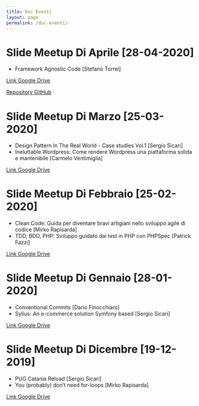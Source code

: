 ```yaml
---
title: Doc Eventi
layout: page
permalink: /doc-eventi/
---
```


# Slide Meetup Di Aprile [28-04-2020]

* Framework Agnostic Code [Stefano Torrei]

[Link Google Drive](https://drive.google.com/open?id=1b2mrsDjROVHKXCl0y9PMSveG9_k8WU_L)

[Repository GitHub](https://github.com/stefanotorresi/frameworkless-php-boilerplate)

# Slide Meetup Di Marzo [25-03-2020]

* Design Pattern In The Real World - Case studies Vol.1 [Sergio Sicari]
* Ineluttable Wordpress: Come rendere Wordpress una piattaforma solida e mantenibile [Carmelo Ventimiglia]

[Link Google Drive](https://drive.google.com/open?id=1qRBA_hvy9-1tBPEgzeAUETpjV7LXjWG_)

# Slide Meetup Di Febbraio [25-02-2020]

* Clean Code: Guida per diventare bravi artigiani nello sviluppo agile di codice [Mirko Rapisarda]
* TDD, BDD, PHP: Sviluppo guidato dai test in PHP con PHPSpec [Patrick Fazzi]

[Link Google Drive](https://drive.google.com/open?id=1vpXlEbzlM_5AzG9eOkl_4WGUux6c95nj)

# Slide Meetup Di Gennaio [28-01-2020]

* Conventional Commits [Dario Finocchiaro]
* Sylius: An e-commerce solution Symfony based [Sergio Sicari]

[Link Google Drive](https://drive.google.com/open?id=1F_YiDjsFOkT1d50142TZCzm1tcRn6AVe)

# Slide Meetup Di Dicembre [19-12-2019]

* PUG Catania Reload [Sergio Sicari]
* You (probably) don’t need for-loops [Mirko Rapisarda]

[Link Google Drive](https://drive.google.com/open?id=1XTKczBBZD3cOGgl-kRSQrArZdxMNZgd1)